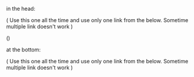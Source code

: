 in the head:

<link rel="stylesheet" href="https://fakhrul62.github.io/icons/css/fontawesome.css">       
( Use this one all the time and use only one link from the below. Sometime multiple link doesn't work )

(<link rel="stylesheet" href="https://fakhrul62.github.io/icons/css/brands.css">)

<link rel="stylesheet" href="https://fakhrul62.github.io/icons/css/brands.min.css">

<link rel="stylesheet" href="https://fakhrul62.github.io/icons/css/duotone.css">

<link rel="stylesheet" href="https://fakhrul62.github.io/icons/css/duotone.min.css">

<link rel="stylesheet" href="https://fakhrul62.github.io/icons/css/light.css">

<link rel="stylesheet" href="https://fakhrul62.github.io/icons/css/light.min.css">

<link rel="stylesheet" href="https://fakhrul62.github.io/icons/css/regular.css">

<link rel="stylesheet" href="https://fakhrul62.github.io/icons/css/regular.min.css">

<link rel="stylesheet" href="https://fakhrul62.github.io/icons/css/sharp-light.css">

<link rel="stylesheet" href="https://fakhrul62.github.io/icons/css/sharp-light.min.css">

<link rel="stylesheet" href="https://fakhrul62.github.io/icons/css/sharp-regular.css">

<link rel="stylesheet" href="https://fakhrul62.github.io/icons/css/sharp-regular.min.css">

<link rel="stylesheet" href="https://fakhrul62.github.io/icons/css/sharp-solid.css">

<link rel="stylesheet" href="https://fakhrul62.github.io/icons/css/sharp-solid.min.css">

<link rel="stylesheet" href="https://fakhrul62.github.io/icons/css/sharp-thin.css">

<link rel="stylesheet" href="https://fakhrul62.github.io/icons/css/sharp-thin.min.css">

<link rel="stylesheet" href="https://fakhrul62.github.io/icons/css/solid.css">

<link rel="stylesheet" href="https://fakhrul62.github.io/icons/css/solid.min.css">

<link rel="stylesheet" href="https://fakhrul62.github.io/icons/css/svg-with-js.css">

<link rel="stylesheet" href="https://fakhrul62.github.io/icons/css/svg-with-js.min.css">

<link rel="stylesheet" href="https://fakhrul62.github.io/icons/css/thin.css">

<link rel="stylesheet" href="https://fakhrul62.github.io/icons/css/thin.min.css">

<link rel="stylesheet" href="https://fakhrul62.github.io/icons/css/v4-font-face.css">

<link rel="stylesheet" href="https://fakhrul62.github.io/icons/css/v4-font-face.min.css">

<link rel="stylesheet" href="https://fakhrul62.github.io/icons/css/v4-shims.css">

<link rel="stylesheet" href="https://fakhrul62.github.io/icons/css/v4-shims.min.css">

<link rel="stylesheet" href="https://fakhrul62.github.io/icons/css/v5-font-face.css">

<link rel="stylesheet" href="https://fakhrul62.github.io/icons/css/v5-font-face.min.css">


at the bottom:
<script src="https://fakhrul62.github.io/icons/js/fontawesome.js"></script>
( Use this one all the time and use only one link from the below. Sometime multiple link doesn't work )
<script src="https://fakhrul62.github.io/icons/js/all.js"></script>
<script src="https://fakhrul62.github.io/icons/js/all.min.js"></script>
<script src="https://fakhrul62.github.io/icons/js/brands.js"></script>
<script src="https://fakhrul62.github.io/icons/js/brands.min.js"></script>
<script src="https://fakhrul62.github.io/icons/js/conflict-detection.js"></script>
<script src="https://fakhrul62.github.io/icons/js/conflict-detection.min.js"></script>
<script src="https://fakhrul62.github.io/icons/js/duotone.js"></script>
<script src="https://fakhrul62.github.io/icons/js/duotone.min.js"></script>
<script src="https://fakhrul62.github.io/icons/js/light.js"></script>
<script src="https://fakhrul62.github.io/icons/js/light.min.js"></script>
<script src="https://fakhrul62.github.io/icons/js/regular.js"></script>
<script src="https://fakhrul62.github.io/icons/js/regular.min.js"></script>
<script src="https://fakhrul62.github.io/icons/js/sharp-light.js"></script>
<script src="https://fakhrul62.github.io/icons/js/sharp-light.min.js"></script>
<script src="https://fakhrul62.github.io/icons/js/sharp-regular.js"></script>
<script src="https://fakhrul62.github.io/icons/js/sharp-regular.min.js"></script>
<script src="https://fakhrul62.github.io/icons/js/sharp-solid.js"></script>
<script src="https://fakhrul62.github.io/icons/js/sharp-solid.min.js"></script>
<script src="https://fakhrul62.github.io/icons/js/sharp-thin.js"></script>
<script src="https://fakhrul62.github.io/icons/js/sharp-thin.min.js"></script>
<script src="https://fakhrul62.github.io/icons/js/solid.js"></script>
<script src="https://fakhrul62.github.io/icons/js/solid.min.js"></script>
<script src="https://fakhrul62.github.io/icons/js/thin.js"></script>
<script src="https://fakhrul62.github.io/icons/js/thin.min.js"></script>
<script src="https://fakhrul62.github.io/icons/js/v4-shims.js"></script>
<script src="https://fakhrul62.github.io/icons/js/v4-shims.min.js"></script>


